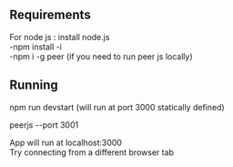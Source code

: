 ## Requirements

For node js : install node.js  
-npm install -i  
-npm i -g peer (if you need to run peer js locally)  

## Running 

npm run devstart (will run at port 3000 statically defined)

peerjs --port 3001  

App will run at localhost:3000  
Try connecting from a different browser tab
